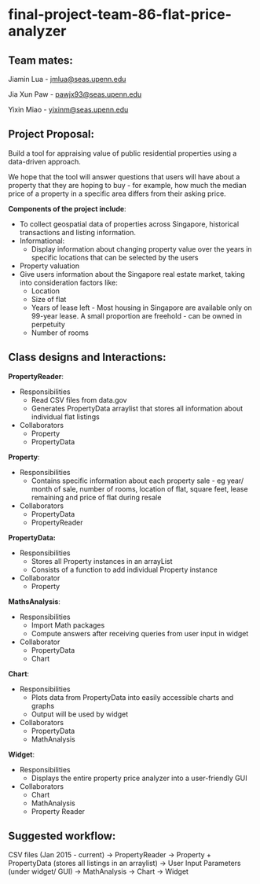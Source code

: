 # final-project-team-86-flat-price-analyzer

## Team mates: 

Jiamin Lua - jmlua@seas.upenn.edu

Jia Xun Paw - pawjx93@seas.upenn.edu 

Yixin Miao - yixinm@seas.upenn.edu 

## Project Proposal:

Build a tool for appraising value of public residential properties using a data-driven approach. 

We hope that the tool will answer questions that users will have about a property that they are hoping to buy - for example, how much the median price of a property in a specific area differs from their asking price.

**Components of the project include**:

- To collect geospatial data of properties across Singapore, historical transactions and listing information.
- Informational: 
  - Display information about changing property value over the years in specific locations that can be selected by the users
- Property valuation
- Give users information about the Singapore real estate market, taking into consideration factors like: 
  - Location
  - Size of flat
  - Years of lease left -  Most housing in Singapore are available only on 99-year lease. A small proportion are freehold - can be owned in perpetuity
  - Number of rooms
 
## Class designs and Interactions:

**PropertyReader**:
  - Responsibilities
    - Read CSV files from data.gov
    - Generates PropertyData arraylist that stores all information about individual flat listings
  - Collaborators
    - Property
    - PropertyData 

**Property**:
  - Responsibilities
    - Contains specific information about each property sale - eg year/ month of sale, number of rooms, location of flat, square feet, lease remaining and price of flat during resale
  - Collaborators
    - PropertyData 
    - PropertyReader
 
**PropertyData:**
  - Responsibilities
    - Stores all Property instances in an arrayList
    - Consists of a function to add individual Property instance
  - Collaborator
    - Property

**MathsAnalysis**:

  - Responsibilities
    - Import Math packages 
    - Compute answers after receiving queries from user input in widget
  - Collaborator
    - PropertyData
    - Chart
    
**Chart**:
  - Responsibilities 
    - Plots data from PropertyData into easily accessible charts and graphs
    - Output will be used by widget
  - Collaborators
    - PropertyData
    - MathAnalysis 

**Widget**:
  - Responsibilities
    - Displays the entire property price analyzer into a user-friendly GUI
  - Collaborators
    - Chart
    - MathAnalysis
    - Property Reader

## Suggested workflow:
 
CSV files (Jan 2015 - current) → PropertyReader → Property + PropertyData (stores all listings in an arraylist) → User Input Parameters (under widget/ GUI) → MathAnalysis → Chart → Widget
